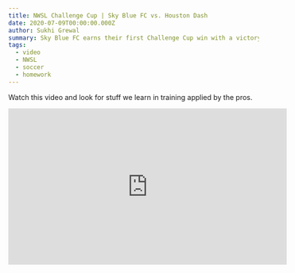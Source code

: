 ```yaml
---
title: NWSL Challenge Cup | Sky Blue FC vs. Houston Dash
date: 2020-07-09T00:00:00.000Z
author: Sukhi Grewal
summary: Sky Blue FC earns their first Challenge Cup win with a victory over Houston Dash.
tags:  
  - video
  - NWSL
  - soccer
  - homework
---  
```


Watch this video and look for stuff we learn in training applied by the pros.

<iframe width="560" height="315" src="https://www.youtube.com/embed/Qoh14AZlT2E" frameborder="0" allow="accelerometer; autoplay; encrypted-media; gyroscope; picture-in-picture" allowfullscreen></iframe>
